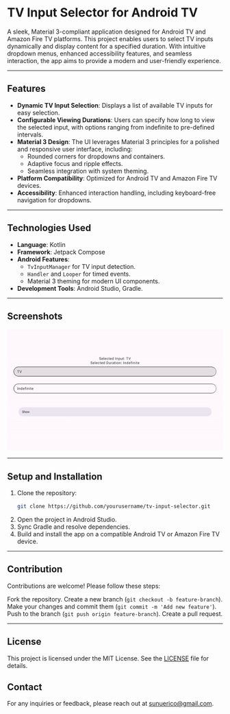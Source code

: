 # **TV Input Selector for Android TV**

A sleek, Material 3-compliant application designed for Android TV and Amazon Fire TV platforms. This project enables users to select TV inputs dynamically and display content for a specified duration. With intuitive dropdown menus, enhanced accessibility features, and seamless interaction, the app aims to provide a modern and user-friendly experience.

---

## **Features**

- **Dynamic TV Input Selection**: Displays a list of available TV inputs for easy selection.
- **Configurable Viewing Durations**: Users can specify how long to view the selected input, with options ranging from indefinite to pre-defined intervals.
- **Material 3 Design**: The UI leverages Material 3 principles for a polished and responsive user interface, including:
  - Rounded corners for dropdowns and containers.
  - Adaptive focus and ripple effects.
  - Seamless integration with system theming.
- **Platform Compatibility**: Optimized for Android TV and Amazon Fire TV devices.
- **Accessibility**: Enhanced interaction handling, including keyboard-free navigation for dropdowns.

---

## **Technologies Used**

- **Language**: Kotlin
- **Framework**: Jetpack Compose
- **Android Features**:
  - `TvInputManager` for TV input detection.
  - `Handler` and `Looper` for timed events.
  - Material 3 theming for modern UI components.
- **Development Tools**: Android Studio, Gradle.

---

## **Screenshots**

![App Demo GIF](screenshots/HardwareInputApp.gif "App Demo GIF")

---

## **Setup and Installation**

1. Clone the repository:
   ```bash
   git clone https://github.com/yourusername/tv-input-selector.git
   ```
2. Open the project in Android Studio.
3. Sync Gradle and resolve dependencies.
4. Build and install the app on a compatible Android TV or Amazon Fire TV device.

---

## Contribution
Contributions are welcome! Please follow these steps:

Fork the repository.
Create a new branch (`git checkout -b feature-branch`).
Make your changes and commit them (`git commit -m 'Add new feature'`).
Push to the branch (`git push origin feature-branch`).
Create a pull request.

---

## License
This project is licensed under the MIT License. See the [LICENSE](LICENSE) file for details.

## Contact
For any inquiries or feedback, please reach out at sunuerico@gmail.com.
